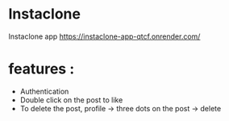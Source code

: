 # Instaclone
Instaclone app https://instaclone-app-qtcf.onrender.com/
 # features :
 * Authentication
 * Double click on the post to like
 * To delete the post, profile -> three dots on the post -> delete
